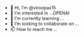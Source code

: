 - 👋 Hi, I’m @viroopax15
- 👀 I’m interested in ...OPENAI
- 🌱 I’m currently learning ...
- 💞️ I’m looking to collaborate on ...
- 📫 How to reach me ...

<!---
viroopax15/viroopax15 is a ✨ special ✨ repository because its `README.md` (this file) appears on your GitHub profile.
You can click the Preview link to take a look at your changes.
--->
